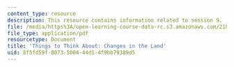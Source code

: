 ```yaml
---
content_type: resource
description: This resource contains information related to session 9.
file: /media/https%3A/open-learning-course-data-rc.s3.amazonaws.com/21h-380j-people-and-other-animals-fall-2013/8f5fd59f8073500444d14f9bb79389d5_MIT21H_380F13_read_notes09.pdf
file_type: application/pdf
resourcetype: Document
title: 'Things to Think About: Changes in the Land'
uid: 8f5fd59f-8073-5004-44d1-4f9bb79389d5
---
```


